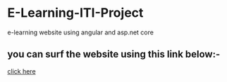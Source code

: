 # E-Learning-ITI-Project
e-learning website using angular  and asp.net core
## you can surf the website using this link below:-
[click here](http://raheek-nahw-learning.surge.sh/)
